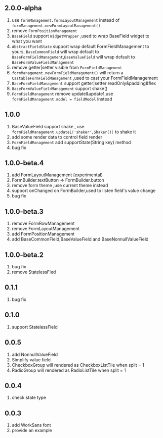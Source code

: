 ## 2.0.0-alpha

1. use `formManagement.formLayoutManagement` instead of `formManagement.newFormLayoutManagement()`
2. remove `FormPositionManagement`
3. `BaseField` support `WidgetWrapper` ,used to wrap BaseField widget to what you want
4. `AbstractFieldState` support wrap default FormFieldManagement to yours, `BaseCommonField` will wrap default to `BaseFormFieldManagement`,`BaseValueField` will wrap default to `BaseFormValueFieldManagement`
5. remove getter|setter visible from `FormFieldManagement`
6. `formManagement.newFormFieldManagement()` will return a `CastableFormFieldManagement` ,used to cast your FormFieldManagement
7. `BaseFormFieldManagement` support getter|setter readOnly&padding&flex
8. `BaseFormValueFieldManagement` support shake()
9. `FormFieldManagement` remove update&update1,use `formFieldManagement.model = fieldModel` instead

## 1.0.0
1. BaseValueField support shake , use `formFieldManagement.update1('shaker',Shaker())` to shake it
2. add some render data to control field render
3. `FormFieldManagement` add supportState(String key) method
4. bug fix

## 1.0.0-beta.4

1. add FormLayoutManagement (experimental)
2. FormBuilder.textButton => FormBuilder.button
3. remove form theme ,use current theme instead
4. support onChanged on FormBuilder,used to listen field's value change
5. bug fix

## 1.0.0-beta.3

1. remove FormRowManagement
2. remove FormLayoutManagement
3. add FormPositionManagement
4. add BaseCommonField,BaseValueField and BaseNonnullValueField

## 1.0.0-beta.2

1. bug fix
2. remove StatelessFied

## 0.1.1

1. bug fix

## 0.1.0

1. support StatelessField

## 0.0.5

1. add NonnullValueField
2. Simplify value field
3. CheckboxGroup will rendered as CheckboxListTile when split = 1
4. RadioGroup will rendered as RadioListTile when split = 1

## 0.0.4 

1. check state type

## 0.0.3

1. add WorkSans font
2. provide an example
